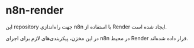 # n8n-render

این repository جهت راه‌اندازی n8n با استفاده از Render ایجاد شده است.

در این مخزن، پیکربندی‌های لازم برای اجرای n8n در محیط Render قرار داده شده‌اند.
